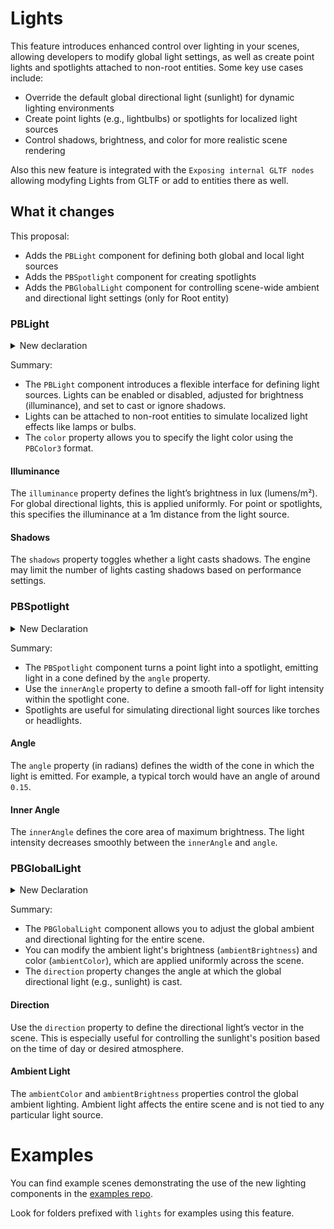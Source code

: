 # Lights

This feature introduces enhanced control over lighting in your scenes, allowing developers to modify global light settings, as well as create point lights and spotlights attached to non-root entities. Some key use cases include:
- Override the default global directional light (sunlight) for dynamic lighting environments
- Create point lights (e.g., lightbulbs) or spotlights for localized light sources
- Control shadows, brightness, and color for more realistic scene rendering

Also this new feature is integrated with the `Exposing internal GLTF nodes` allowing modyfing Lights from GLTF or add to entities there as well.

## What it changes

This proposal:
- Adds the `PBLight` component for defining both global and local light sources
- Adds the `PBSpotlight` component for creating spotlights
- Adds the `PBGlobalLight` component for controlling scene-wide ambient and directional light settings (only for Root entity)

### PBLight

<details>
  <summary>New declaration</summary>

```diff
+export interface PBLight {
+    color?: PBColor3 | undefined;
+    enabled?: boolean | undefined;
+    illuminance?: number | undefined;
+    shadows?: boolean | undefined;
+}
```

</details>

Summary:
- The `PBLight` component introduces a flexible interface for defining light sources. Lights can be enabled or disabled, adjusted for brightness (illuminance), and set to cast or ignore shadows.
- Lights can be attached to non-root entities to simulate localized light effects like lamps or bulbs.
- The `color` property allows you to specify the light color using the `PBColor3` format.
  
#### Illuminance
The `illuminance` property defines the light’s brightness in lux (lumens/m²). For global directional lights, this is applied uniformly. For point or spotlights, this specifies the illuminance at a 1m distance from the light source.

#### Shadows
The `shadows` property toggles whether a light casts shadows. The engine may limit the number of lights casting shadows based on performance settings.

### PBSpotlight

<details>
  <summary>New Declaration</summary>

```diff
+export interface PBSpotlight {
+    angle: number;
+    innerAngle?: number | undefined;
+}
```

</details>

Summary:
- The `PBSpotlight` component turns a point light into a spotlight, emitting light in a cone defined by the `angle` property.
- Use the `innerAngle` property to define a smooth fall-off for light intensity within the spotlight cone.
- Spotlights are useful for simulating directional light sources like torches or headlights.

#### Angle
The `angle` property (in radians) defines the width of the cone in which the light is emitted. For example, a typical torch would have an angle of around `0.15`.

#### Inner Angle
The `innerAngle` defines the core area of maximum brightness. The light intensity decreases smoothly between the `innerAngle` and `angle`.

### PBGlobalLight

<details>
  <summary>New Declaration</summary>

```diff
+export interface PBGlobalLight {
+    ambientBrightness?: number | undefined;
+    ambientColor?: PBColor3 | undefined;
+    direction?: PBVector3 | undefined;
+}
```

</details>

Summary:
- The `PBGlobalLight` component allows you to adjust the global ambient and directional lighting for the entire scene.
- You can modify the ambient light's brightness (`ambientBrightness`) and color (`ambientColor`), which are applied uniformly across the scene.
- The `direction` property changes the angle at which the global directional light (e.g., sunlight) is cast.

#### Direction
Use the `direction` property to define the directional light’s vector in the scene. This is especially useful for controlling the sunlight's position based on the time of day or desired atmosphere.

#### Ambient Light
The `ambientColor` and `ambientBrightness` properties control the global ambient lighting. Ambient light affects the entire scene and is not tied to any particular light source.

# Examples
You can find example scenes demonstrating the use of the new lighting components in the [examples repo](https://github.com/dclexplorer/experimental-example-scenes).

Look for folders prefixed with `lights` for examples using this feature.